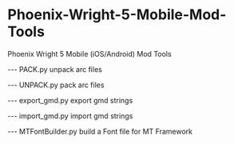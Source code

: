 # Phoenix-Wright-5-Mobile-Mod-Tools
Phoenix Wright 5 Mobile (iOS/Android) Mod Tools

 --- PACK.py unpack arc files
 
 --- UNPACK.py pack arc files
 
 
 --- export_gmd.py export gmd strings
 
 --- import_gmd.py import gmd strings
 
 
 --- MTFontBuilder.py build a Font file for MT Framework
 

